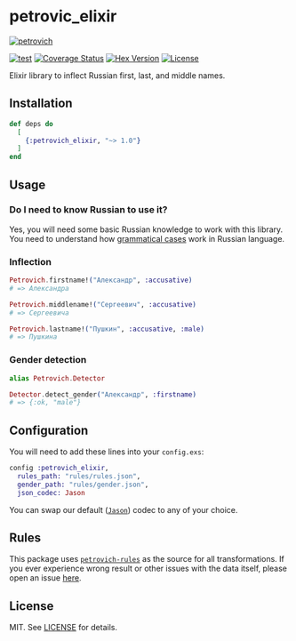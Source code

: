 # petrovic_elixir

[![petrovich](https://camo.githubusercontent.com/4555ec1b7aa15e0cd22f8ff619c965da0596399a/68747470733a2f2f7261772e6769746875622e636f6d2f726f637363692f706574726f766963682f6d61737465722f706574726f766963682e706e67)](https://github.com/petrovich/petrovich_elixir)

[![test](https://github.com/petrovich/petrovich_elixir/workflows/test/badge.svg)](https://github.com/petrovich/petrovich_elixir/actions?query=workflow%3Atest)
[![Coverage Status](https://coveralls.io/repos/github/petrovich/petrovich_elixir/badge.svg?branch=master)](https://coveralls.io/github/petrovich/petrovich_elixir?branch=master)
[![Hex Version](https://img.shields.io/hexpm/v/petrovich_elixir.svg)](https://hex.pm/packages/petrovich_elixir)
[![License](http://img.shields.io/badge/license-MIT-brightgreen.svg)](http://opensource.org/licenses/MIT)

Elixir library to inflect Russian first, last, and middle names.


## Installation

```elixir
def deps do
  [
    {:petrovich_elixir, "~> 1.0"}
  ]
end
```


## Usage

### Do I need to know Russian to use it?

Yes, you will need some basic Russian knowledge to work with this library.
You need to understand how [grammatical cases](https://en.wikipedia.org/wiki/Grammatical_case) work in Russian language.

### Inflection

```elixir
Petrovich.firstname!("Александр", :accusative)
# => Александра

Petrovich.middlename!("Сергеевич", :accusative)
# => Сергеевича

Petrovich.lastname!("Пушкин", :accusative, :male)
# => Пушкина
```

### Gender detection

```elixir
alias Petrovich.Detector

Detector.detect_gender("Александр", :firstname)
# => {:ok, "male"}
```


## Configuration

You will need to add these lines into your `config.exs`:

```elixir
config :petrovich_elixir,
  rules_path: "rules/rules.json",
  gender_path: "rules/gender.json",
  json_codec: Jason
```

You can swap our default ([`Jason`](https://github.com/michalmuskala/jason))
codec to any of your choice.


## Rules

This package uses [`petrovich-rules`](https://github.com/petrovich/petrovich-rules) as the source for all transformations. If you ever experience wrong result or other issues with the data itself, please open an issue [here](https://github.com/petrovich/petrovich-rules/issues).


## License

MIT. See [LICENSE](/LICENSE) for details.


